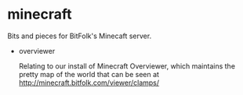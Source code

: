# minecraft

Bits and pieces for BitFolk's Minecaft server.

*   overviewer
    
    Relating to our install of Minecraft Overviewer, which maintains the pretty map of the world that can be seen at http://minecraft.bitfolk.com/viewer/clamps/

